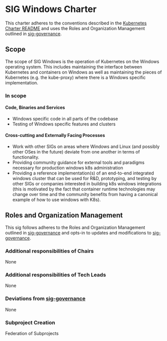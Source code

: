 # SIG Windows Charter

This charter adheres to the conventions described in the [Kubernetes Charter README] and uses
the Roles and Organization Management outlined in [sig-governance].

## Scope

The scope of SIG Windows is the operation of Kubernetes on the Windows operating system.
This includes maintaining the interface between Kubernetes and containers on Windows
as well as maintaining the pieces of Kubernetes (e.g. the kube-proxy) where there is a
Windows specific implementation.

### In scope

#### Code, Binaries and Services

- Windows specific code in all parts of the codebase
- Testing of Windows specific features and clusters

#### Cross-cutting and Externally Facing Processes

- Work with other SIGs on areas where Windows and Linux (and possibly other OSes in the future) deviate from one another in terms of functionality.
- Providing community guidance for external tools and paradigms necessary for production windows k8s administration
- Providing a reference implementation(s) of an end-to-end integrated windows cluster that can be used for R&D, prototyping, and testing by other SIGs or companies interested in building k8s windows integrations (this is motivated by the fact that container runtime technologies may change over time and the community benefits from having a canonical example of how to use windows with K8s).

## Roles and Organization Management

This sig follows adheres to the Roles and Organization Management outlined in [sig-governance]
and opts-in to updates and modifications to [sig-governance].

### Additional responsibilities of Chairs

None

### Additional responsibilities of Tech Leads

None

### Deviations from [sig-governance]

None

### Subproject Creation

Federation of Subprojects

[sig-governance]: https://github.com/kubernetes/community/blob/master/committee-steering/governance/sig-governance.md
[sig-subprojects]: https://github.com/kubernetes/community/blob/master/sig-YOURSIG/README.md#subprojects
[Kubernetes Charter README]: https://github.com/kubernetes/community/blob/master/committee-steering/governance/README.md
